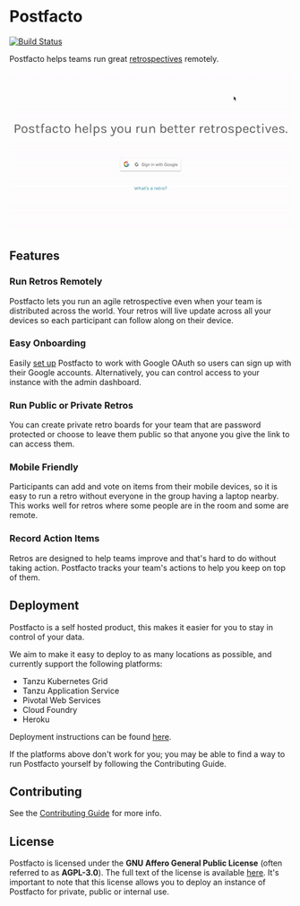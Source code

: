 # Postfacto
[![Build Status](https://travis-ci.org/pivotal/postfacto.svg?branch=master)](https://travis-ci.org/pivotal/postfacto)

Postfacto helps teams run great [retrospectives](https://content.pivotal.io/blog/how-to-run-a-really-good-retrospective) remotely.

<p align="center">
  <img width="700px" src="https://github.com/pivotal/postfacto/blob/master/media/sample-retro.gif?raw=true" />
</p>


## Features

### Run Retros Remotely
Postfacto lets you run an agile retrospective even when your team is distributed across the world. Your retros will live update across all your devices so each participant can follow along on their device.

### Easy Onboarding
Easily [set up](deployment/README.md#allowing-users-to-create-retros) Postfacto to work with Google OAuth so users can sign up with their Google accounts. Alternatively, you can control access to your instance with the admin dashboard.

### Run Public or Private Retros
You can create private retro boards for your team that are password protected or choose to leave them public so that anyone you give the link to can access them.

### Mobile Friendly
Participants can add and vote on items from their mobile devices, so it is easy to run a retro without everyone in the group having a laptop nearby. This works well for retros where some people are in the room and some are remote.

### Record Action Items
Retros are designed to help teams improve and that's hard to do without taking action. Postfacto tracks your team's actions to help you keep on top of them.


## Deployment

Postfacto is a self hosted product, this makes it easier for you to stay in control of your data.

We aim to make it easy to deploy to as many locations as possible, and currently support the following platforms:

* Tanzu Kubernetes Grid
* Tanzu Application Service
* Pivotal Web Services
* Cloud Foundry
* Heroku

Deployment instructions can be found [here](deployment/README.md).

If the platforms above don't work for you; you may be able to find a way to run Postfacto yourself by following the Contributing Guide.

## Contributing

See the [Contributing Guide](CONTRIBUTING.md) for more info.

## License

Postfacto is licensed under the **GNU Affero General Public License** (often referred to as **AGPL-3.0**). The full text 
of the license is available [here](LICENSE.md). It's important to note that this license allows you to deploy an instance of Postfacto for private, public or internal use.

